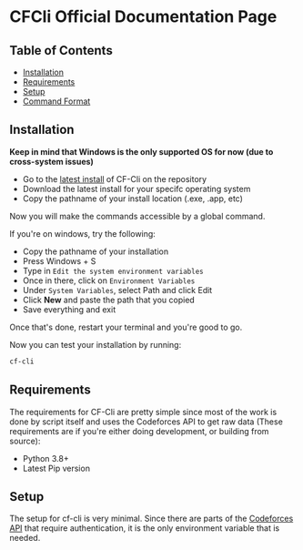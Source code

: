 # CFCli Official Documentation Page

## Table of Contents

- [Installation](#installation)
- [Requirements](#requirements)
- [Setup](#setup)
- [Command Format](#command-format)

## Installation

**Keep in mind that Windows is the only supported OS for now (due to cross-system issues)**

- Go to the [latest install](https://github.com/CompProgTools/CFCli/releases) of CF-Cli on the repository
- Download the latest install for your specifc operating system
- Copy the pathname of your install location (.exe, .app, etc)

Now you will make the commands accessible by a global command.

If you're on windows, try the following:

- Copy the pathname of your installation
- Press Windows + S
- Type in `Edit the system environment variables`
- Once in there, click on `Environment Variables`
- Under `System Variables`, select Path and click Edit
- Click **New** and paste the path that you copied
- Save everything and exit

Once that's done, restart your terminal and you're good to go.

Now you can test your installation by running:

```bash
cf-cli
```

## Requirements

The requirements for CF-Cli are pretty simple since most of the work is done by script itself and uses the Codeforces API to get raw data (These requirements are if you're either doing development, or building from source):
- Python 3.8+
- Latest Pip version

## Setup

The setup for cf-cli is very minimal. Since there are parts of the [Codeforces API](https://codeforces.com/apiHelp) that require authentication, it is the only environment variable that is needed.